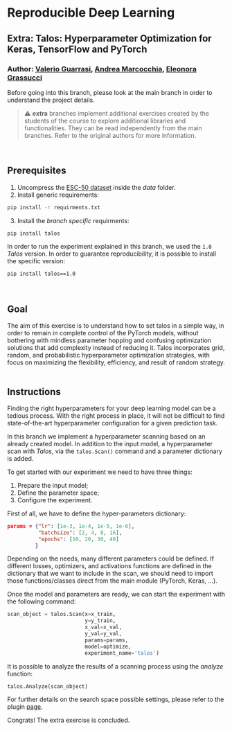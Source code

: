 # Reproducible Deep Learning
## Extra: Talos: Hyperparameter Optimization for Keras, TensorFlow and PyTorch
### Author: [Valerio Guarrasi](https://github.com/guarrasi1995), [Andrea Marcocchia](https://github.com/andremarco), [Eleonora Grassucci](https://github.com/eleGAN23)

Before going into this branch, please look at the main branch in order to understand the project details.
> :warning: **extra** branches implement additional exercises created by the students of the course to explore additional libraries and functionalities. They can be read independently from the main branches. Refer to the original authors for more information.

&nbsp;

## Prerequisites

1. Uncompress the [ESC-50 dataset](https://github.com/karolpiczak/ESC-50) inside the *data* folder.
2. Install generic requirements:

```bash
pip install -r requirments.txt
```
3. Install the *branch specific* requirments:
```bash
pip install talos
```
In order to run the experiment explained in this branch, we used the `1.0` *Talos* version. In order to guarantee reproducibility, it is possible to install the specific version:

```bash
pip install talos==1.0
```
&nbsp;

## Goal

The aim of this exercise is to understand how to set talos in a simple way, in order to remain in complete control of the PyTorch models, without bothering with mindless parameter hopping and confusing optimization solutions that add complexity instead of reducing it. Talos incorporates grid, random, and probabilistic hyperparameter optimization strategies, with focus on maximizing the flexibility, efficiency, and result of random strategy.
&nbsp;


## Instructions
Finding the right hyperparameters for your deep learning model can be a tedious process. With the right process in place, it will not be difficult to find state-of-the-art hyperparameter configuration for a given prediction task.

In this branch we implement a hyperparameter scanning based on an already created model. In addition to the input model, a hyperparameter scan with *Talos*, via the `talos.Scan()` command and a parameter dictionary is added.

To get started with our experiment we need to have three things:
1. Prepare the input model;
2. Define the parameter space;
3. Configure the experiment.

First of all, we have to define the hyper-parameters dictionary:

```json
params = {"lr": [1e-3, 1e-4, 1e-5, 1e-6],
          "batchsize": [2, 4, 8, 16], 
          "epochs": [10, 20, 30, 40]
         }
```
Depending on the needs, many different parameters could be defined. If different losses, optimizers, and activations functions are defined in the dictionary that we want to include in the scan, we should need to import those functions/classes direct from the main module (PyTorch, Keras, ...).

Once the model and parameters are ready, we can start the experiment with the following command:

```python
scan_object = talos.Scan(x=x_train,
                         y=y_train,
                         x_val=x_val,
                         y_val=y_val,
                         params=params,
                         model=optimize,
                         experiment_name='talos')
```

It is possible to analyze the results of a scanning process using the *analyze* function:
```python
talos.Analyze(scan_object)
```


For further details on the search space possible settings, please refer to the plugin [page](https://autonomio.github.io/talos/#/Optimization_Strategies?id=optimization-strategies).

Congrats! The extra exercise is concluded.
